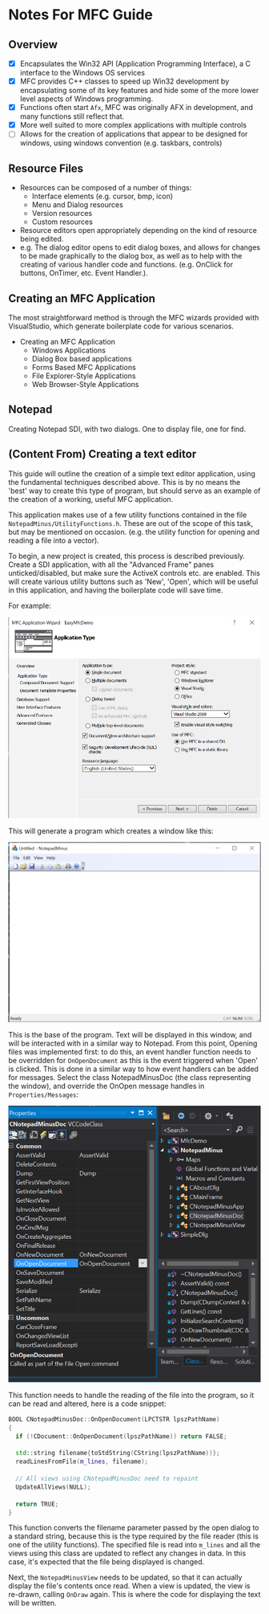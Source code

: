 # Notes For MFC Guide

## Overview

- [X] Encapsulates the Win32 API (Application Programming Interface), a C interface to the Windows OS services
- [X] MFC provides C++ classes to speed up Win32 development by encapsulating some of its key features and hide some of the more lower level aspects of Windows programming.
- [X] Functions often start `Afx`, MFC was originally AFX in development, and many functions still reflect that.
- [X] More well suited to more complex applications with multiple controls
- [ ] Allows for the creation of applications that appear to be designed for windows, using windows convention (e.g. taskbars, controls)

## Resource Files

- Resources can be composed of a number of things:
  - Interface elements (e.g. cursor, bmp, icon)
  - Menu and Dialog resources
  - Version resources
  - Custom resources
- Resource editors open appropriately depending on the kind of resource being edited.
- e.g. The dialog editor opens to edit dialog boxes, and allows for changes to be made graphically to the dialog box, as well as to help with the creating of various handler code and functions. (e.g. OnClick for buttons, OnTimer, etc. Event Handler.).

## Creating an MFC Application

The most straightforward method is through the MFC wizards provided with VisualStudio, which generate boilerplate code for various scenarios.

- Creating an MFC Application
  - Windows Applications
  - Dialog Box based applications
  - Forms Based MFC Applications
  - File Explorer-Style Applications
  - Web Browser-Style Applications

## Notepad
Creating Notepad
SDI, with two dialogs. One to display file, one for find.

## (Content From) Creating a text editor

This guide will outline the creation of a simple text editor application, using the fundamental techniques described above. This is by no means the 'best' way to create this type of program, but should serve as an example of the creation of a working, useful MFC application.

This application makes use of a few utility functions contained in the file `NotepadMinus/UtilityFunctions.h`. These are out of the scope of this task, but may be mentioned on occasion. (e.g. the utility function for opening and reading a file into a vector).

To begin, a new project is created, this process is described previously. Create a SDI application, with all the "Advanced Frame" panes unticked/disabled, but make sure the ActiveX controls etc. are enabled. This will create various utility buttons such as 'New', 'Open', which will be useful in this application, and having the boilerplate code will save time.

For example:

![NotepadCreate](resources/img/NotepadSetup1.png)

This will generate a program which creates a window like this:

![NotepadGenerate](resources/img/NotepadGenerate.png)

This is the base of the program. Text will be displayed in this window, and will be interacted with in a similar way to Notepad. From this point, Opening files was implemented first: to do this, an event handler function needs to be overridden for `OnOpenDocument` as this is the event triggered when 'Open' is clicked. This is done in a similar way to how event handlers can be added for messages. Select the class NotepadMinusDoc (the class representing the window), and override the OnOpen message handles in `Properties/Messages`:

![AddOnOpenEvent](resources/img/OnOpen.png)

This function needs to handle the reading of the file into the program, so it can be read and altered, here is a code snippet:

```c++
BOOL CNotepadMinusDoc::OnOpenDocument(LPCTSTR lpszPathName)
{
  if (!CDocument::OnOpenDocument(lpszPathName)) return FALSE;

  std::string filename{toStdString(CString(lpszPathName))};
  readLinesFromFile(m_lines, filename);

  // All views using CNotepadMinusDoc need to repaint
  UpdateAllViews(NULL);

  return TRUE;
}
```

This function converts the filename parameter passed by the open dialog to a standard string, because this is the type required by the file reader (this is one of the utility functions). The specified file is read into `m_lines` and all the views using this class are updated to reflect any changes in data. In this case, it's expected that the file being displayed is changed.

Next, the `NotepadMinusView` needs to be updated, so that it can actually display the file's contents once read. When a view is updated, the view is re-drawn, calling `OnDraw` again. This is where the code for displaying the text will be written.